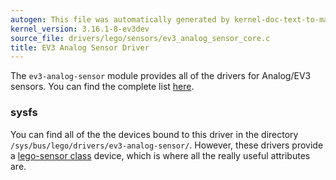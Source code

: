 ```yaml
---
autogen: This file was automatically generated by kernel-doc-text-to-markdown.py
kernel_version: 3.16.1-8-ev3dev
source_file: drivers/lego/sensors/ev3_analog_sensor_core.c
title: EV3 Analog Sensor Driver
---
```


The `ev3-analog-sensor` module provides all of the drivers for Analog/EV3
sensors. You can find the complete list [here][supported sensors].

### sysfs

You can find all of the the devices bound to this driver in the directory
`/sys/bus/lego/drivers/ev3-analog-sensor/`. However, these drivers provide a
[lego-sensor class] device, which is where all the really useful attributes
are.

[lego-sensor class]: ../lego-sensor-class
[supported sensors]: ../#supported-sensors


